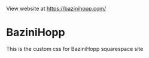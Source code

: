 View website at https://bazinihopp.com/


# BaziniHopp
This is the custom css for BaziniHopp squarespace site
